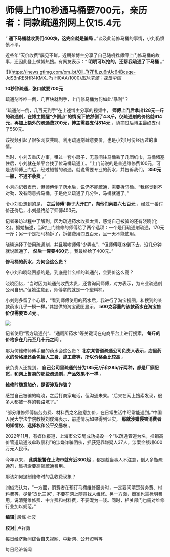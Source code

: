 # 师傅上门10秒通马桶要700元，亲历者：同款疏通剂网上仅15.4元

“ **通下马桶就收我们400块，这完全就是骗局** 。”谈及此前修马桶的事情，小刘仍愤愤不平。

近些年“天价收费”屡见不鲜。近期某博主分享了自己随机找师傅上门修马桶的故事，还因此登上微博热搜。有网友表示：“ **明明可以抢的，还帮我疏通了下马桶**
。”

![](https://inews.gtimg.com/om_bt/Oil_Tt7FfLzu6nUc64Bcsqe-
JdSBnRE5HR4KMX_PsiHl0AA/1000)_图片来源：视觉中国_

**10秒钟疏通，张口就要700元**

疏通剂哗哗一倒，几百块就到手，上门修马桶为何如此“暴利”？

“疏通剂一倒，几百元到手”在上述博主分享的视频中，
**师傅上门后拿出128元一斤的疏通剂，在博主提醒“少倒点”的情况下依然倒了4.8斤，仅疏通剂的价格就614元，再加上额外的疏通费200元，博主需要支付814元**
，协商过后博主最终支付了550元。

该视频引起了很多网友共鸣。利用疏通剂肆意要价，也是小刘1月份经历过的事情。

当时，小刘去重庆办事，租过一套小房子，无意间往马桶丢了几团纸巾，马桶堵塞住后，小刘就在某平台找了位马桶疏通工。“上门前说的是普通维修费100元，可是该师傅上门后，经过短暂的疏通，就说需要专业的药水，并告诉我们，
**350元一瓶，不通不收费** 。”

小刘向记者表示，但师傅倒了药水后，说仍不能疏通，需要拆马桶。“我察觉到不对劲，没有同意拆马桶，于是他又疏通了几分钟，马桶就通了。”

令小刘没想到的是， **之后师傅“狮子大开口”，向他们索要六七百元** ，经过一番讨价还价后，小刘最终给了师傅400元。

记者采访过程中了解到，因为疏通药水收费太贵，感觉自己被骗的还有晓晓(化名)。据她描述，当时上门维修的师傅给了两个选项：一个是用疏通剂疏通，170元一斤；另一个是把马桶拆了，拆装费用四五百元，且一天不能使用。

晓晓选择了使用疏通剂，并且嘱咐师傅“少弄点”，“但师傅哐咚倒下去，没几分钟就说疏通了， **然后一算要460元** ，我最终给了400元。”

**修马桶的药水，为何会这么贵？**

令小刘和晓晓困惑的是，到底是什么样的疏通剂，会要价这么高？

晓晓回忆，“当时因为疏通剂收费太贵，还曾询问师傅，对方表示，为专业疏通剂公司自研。”但她注意到，师傅拿的就是一个塑料桶。

小刘则多留了个心眼，“看到师傅使用的药水后，我进行了淘宝搜图，和搜到的某款药水几乎一模一样。”其提供的淘宝截图显示，
**500克容量的该款药水在淘宝售价仅需要15.4元** 。

![](https://inews.gtimg.com/om_bt/OH_q4GKqksM0GMrByJjzoNowHOSHMm_Amjf9ZZvZ5nlH4AA/1000)

记者使用“官方疏通剂”、“通厕所药水”等关键词在电商平台上进行搜索， **每斤的价格多在几元至几十元之间** 。

那为何维修师傅手里的药水会这么贵？ **北京某管道疏通公司负责人表示，店里药水的价格里还会包括人工费、施工费等，所以价格会比较高** 。

该负责人还提到， **自己公司里疏通剂分为185元/斤和285/斤两种，都是厂家配货，和网上售卖的那些疏通剂，产品效果不一样** 。

**维修时随意加价，是否涉及诈骗？**

感觉自己被骗的晓晓，之后打商家电话，但沟通未果。“后来在网上搜索发现，很多人都被一样的套路坑了。”

“部分维修师傅借劳务费、材料费之名随意加价，在日常生活中经常能遇到。”中国人民大学法学院教授刘俊海表示，前述情况如果得到证实，
**那就涉嫌侵害消费者的知情权、选择权和公平交易权** 。

2022年11月，有媒体报道，上海市公安局成功捣毁一个“以疏通管道为名，推销高价管道疏通液牟取暴利”的涉嫌诈骗团伙，抓获犯罪嫌疑人37人，涉案金额超600万元人民币。

今年以来， **此类报警在上海市就有近300起** ，都是趁当事人不注意，倒入多瓶疏通剂，趁机索要高额疏通费用。

那该如何遏制维修时的乱收费现象？

刘俊海认为，“一方面，消费者在预订马桶维修服务时，一定要问清楚劳务费、材料费等，尽量‘货比三家’，不要在网上随意找人维修。另一方面，商家也需标明费用，说清楚维修费、中介费和材料费，不要混为一谈。同时，相关部门也需对维修行业加以规范。”

**编辑|** 段炼 杜波

**校对|** 卢祥勇

每日经济新闻综合自央视网、中新网、公开资料等

每日经济新闻

